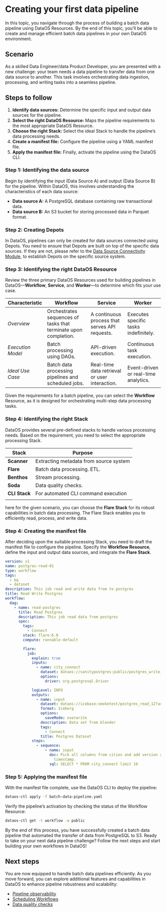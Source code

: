 # Creating your first data pipeline

In this topic, you navigate through the process of building a batch data pipeline using DataOS Resources. By the end of this topic, you'll be able to create and manage efficient batch data pipelines in your own DataOS environment.

## Scenario

As a skilled Data Engineer/data Product Developer, you are presented with a new challenge: your team needs a data pipeline to transfer data from one data source to another. This task involves orchestrating data ingestion, processing, and writing tasks into a seamless pipeline.

## Steps to follow

1. **Identify data sources:** Determine the specific input and output data sources for the pipeline.
2. **Select the right DataOS Resource:** Maps the pipeline requirements to the most appropriate DataOS Resource.
3. **Choose the right Stack:** Select the ideal Stack to handle the pipeline’s data processing needs.
4. **Create a manifest file:** Configure the pipeline using a YAML manifest file.
5. **Apply the manifest file:** Finally, activate the pipeline using the DataOS CLI.


### **Step 1: Identifying the data source**

Begin by identifying the input (Data Source A) and output (Data Source B) for the pipeline. Within DataOS, this involves understanding the characteristics of each data source:

- **Data source A:** A PostgreSQL database containing raw transactional data.
- **Data source B:** An S3 bucket for storing processed data in Parquet format.


### **Step 2: Creating Depots**

In DataOS, pipelines can only be created for data sources connected using Depots. You need to ensure that Depots are built on top of the specific data sources. If they are not, please refer to the [Data Source Connectivity Module](/learn/dp_developer_learn_track/data_source_connectivity/), to establish Depots on the specific source system.

### **Step 3: Identifying the right DataOS Resource**

Review the three primary DataOS Resources used for building pipelines in DataOS—**Workflow**, **Service**, and **Worker**—to determine which fits your use case.

| **Characteristic** | **Workflow** | **Service** | **Worker** |
| --- | --- | --- | --- |
| *Overview* | Orchestrates sequences of tasks that terminate upon completion. | A continuous process that serves API requests. | Executes specific tasks indefinitely. |
| *Execution Model* | Batch processing using DAGs. | API-driven execution. | Continuous task execution. |
| *Ideal Use Case* | Batch data processing pipelines and scheduled jobs. | Real-time data retrieval or user interaction. | Event-driven or real-time analytics. |

Given the requirements for a batch pipeline, you can select the **Workflow** Resource, as it is designed for orchestrating multi-step data processing tasks.

### **Step 4: Identifying the right Stack**

DataOS provides several pre-defined stacks to handle various processing needs. Based on the requirement, you need to select the appropriate processing Stack.

| **Stack** | **Purpose** |
| --- | --- |
| **Scanner** | Extracting metadata from source system |
| **Flare** | Batch data processing. ETL. |
| **Benthos** | Stream processing. |
| **Soda** | Data quality checks. |
| **CLI Stack** | For automated CLI command execution |
|  |  |

here for the given scenario, you can choose the **Flare Stack** for its robust capabilities in batch data processing. The Flare Stack enables you to efficiently read, process, and write data.


### **Step 4: Creating the manifest file**

After deciding upon the suitable processing Stack, you need to draft the manifest file to configure the pipeline. Specify the **Workflow Resource**, define the input and output data sources, and integrate the **Flare Stack**.

```yaml
version: v1
name: postgres-read-01
type: workflow
tags:
  - bq
  - dataset
description: This job read and write data from to postgres
title: Read Write Postgres
workflow:
  dag:
    - name: read-postgres
      title: Read Postgres
      description: This job read data from postgres
      spec:
        tags:
          - Connect
        stack: flare:6.0
        compute: runnable-default

        flare:
          job:
            explain: true
            inputs:
              - name: city_connect
                dataset: dataos://sanitypostgres:public/postgres_write_12
                options:
                  driver: org.postgresql.Driver

            logLevel: INFO
            outputs:
              - name: input
                dataset: dataos://icebase:smoketest/postgres_read_12?acl=rw
                format: Iceberg
                options:
                  saveMode: overwrite
                description: Data set from blender
                tags:
                  - Connect
                title: Postgres Dataset
            steps:
              - sequence:
                  - name: input
                    doc: Pick all columns from cities and add version as yyyyMMddHHmm formatted
                      timestamp.
                    sql: SELECT * FROM city_connect limit 10 
```


### **Step 5: Applying the manifest file**

With the manifest file complete, use the DataOS CLI to deploy the pipeline:

```bash
dataos-ctl apply -f batch-data-pipeline.yaml
```

Verify the pipeline’s activation by checking the status of the Workflow Resource:

```bash
dataos-ctl get -t workflow -w public
```

By the end of this process, you have successfully created a batch data pipeline that automated the transfer of data from PostgreSQL to S3. Ready to take on your next data pipeline challenge? Follow the next steps and start building your own workflows in DataOS!

## Next steps

You are now equipped to handle batch data pipelines efficiently. As you move forward, you can explore additional features and capabilities in DataOS to enhance pipeline robustness and scalability:

- [Pipeline observability](/learn/dp_developer_learn_track/build_pipeline/pipeline_observability/)
- [Scheduling Workflows](/learn/dp_developer_learn_track/build_pipeline/scheduling_workflows/)
- [Data quality checks](/learn/dp_developer_learn_track/build_pipeline/dq_check/)